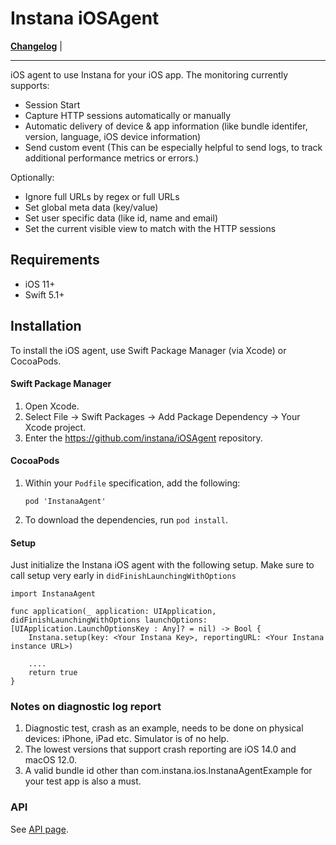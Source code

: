 # Instana iOSAgent

**[Changelog](https://github.com/instana/iOSAgent/blob/master/Changelog.md)** |

---

iOS agent to use Instana for your iOS app. The monitoring currently supports:

- Session Start
- Capture HTTP sessions automatically or manually
- Automatic delivery of device & app information (like bundle identifer, version, language, iOS device information)
- Send custom event (This can be especially helpful to send logs, to track additional performance metrics or errors.)

Optionally:
- Ignore full URLs by regex or full URLs
- Set global meta data (key/value)
- Set user specific data (like id, name and email)
- Set the current visible view to match with the HTTP sessions  

## Requirements
- iOS 11+
- Swift 5.1+

## Installation

To install the iOS agent, use Swift Package Manager (via Xcode) or CocoaPods.

#### Swift Package Manager

1. Open Xcode.
2. Select File -> Swift Packages -> Add Package Dependency -> Your Xcode project.
3. Enter the https://github.com/instana/iOSAgent repository.

#### CocoaPods

1. Within your `Podfile` specification, add the following:

   `pod 'InstanaAgent'`

2. To download the dependencies, run `pod install`.

#### Setup
Just initialize the Instana iOS agent with the following setup. Make sure to call setup very early in `didFinishLaunchingWithOptions`

```
import InstanaAgent

func application(_ application: UIApplication, didFinishLaunchingWithOptions launchOptions: [UIApplication.LaunchOptionsKey : Any]? = nil) -> Bool {
	Instana.setup(key: <Your Instana Key>, reportingURL: <Your Instana instance URL>)

	....
	return true
}
```

### Notes on diagnostic log report

1. Diagnostic test, crash as an example, needs to be done on physical devices: iPhone, iPad etc. Simulator is of no help.
2. The lowest versions that support crash reporting are iOS 14.0 and macOS 12.0.
3. A valid bundle id other than com.instana.ios.InstanaAgentExample for your test app is also a must.

### API

See [API page](https://www.ibm.com/docs/en/instana-observability/current?topic=monitoring-ios-api#instana-ios-agent-api).

